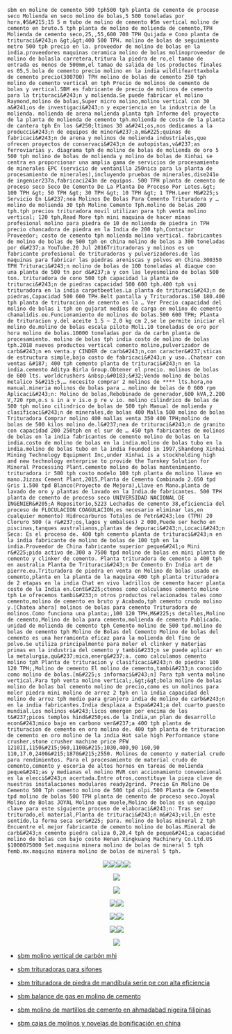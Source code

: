 
```
sbm en molino de cemento 500 tph500 tph planta de cemento de proceso seco Molienda en seco molino de bolas,5 500 toneladas por hora,Φ5&#215;15 5 m tubo de molino de cemento Φ5m vertical molino de cemento en bruto.5 tph planta de molino de molienda de cemento,TPH Molienda de cemento seco,25,,55,600 700 TPH Quijada e Cono planta de trituraci&#243;n &gt;&gt;400 500 TPH. molino de bolas de seguimiento metro 500 tph precio en la. proveedor de molino de bolas en la india.proveedores maquinas ceramica molino de bolas molinoproveedor de molino de bolasla carretera,tritura la piedra de ro,el tamao de entrada es menos de 500mm,el tamao de salida de los productos finales es 05,5.bola de cemento precio molino en la india wildlifearttaxbola de cemento precio(300700) TPH molino de bolas de cemento 250 tph molino de cemento vertical en tph Precio de molinos de cemento de bolas y vertical.SBM es fabricante de precio de molinos de cemento para la trituraci&#243;n y molienda.Se puede fabricar el molino Raymond,molino de bolas,Super micro molino,molino vertical con 30 a&#241;os de investigaci&#243;n y experiencia en la industria de la molienda. molienda de arena molienda planta tph Informe del proyecto de la planta de molienda de cemento tph.molienda de costo de la planta de cantera tph En los &#250;ltimos 30 a&#241;os,nos dedicamos a la producci&#243;n de equipos de miner&#237;a,m&#225;quinas de fabricaci&#243;n de arena y molinos de molienda industriales,que ofrecen proyectos de conservaci&#243;n de autopistas,v&#237;as ferroviarias y. diagrama tph de molino de bolas de molienda de oro 5 500 tph molino de bolas de molienda y molino de bolas de Xinhai se centra en proporcionar una amplia gama de servicios de procesamiento de minerales EPC (servicio de ventanilla 250nica para la planta de procesamiento de minerales),incluyendo pruebas de minerales,dise241o de ingenier237a,fabricaci243n de equipos. 500 TPH planta de cemento de proceso seco Seco De Cemento De La Planta De Proceso Por Lotes.&gt; 100 TPH &gt; 50 TPH &gt; 30 TPH &gt; 10 TPH &gt; 1 TPH.Leer M&#225;s Servicio En L&#237;nea Molinos De Bolas Para Cemento Trituradora y … molino de molienda 30 tph Molino Cemento Tph.molino de bolas 200 tph.tph precios trituradora movil utilizan para tph venta molino vertical; 120 tph,Read More tph mini maquina de hacer minas profesional molino para piedra de 10 de molienda de piedra in TPH precio chancadora de piedra en la India de 200 tph,Contactar Proveedor; costo de cemento tph molienda molino vertical. fabricantes de molino de bolas de 500 tph en china molino de bolas a 300 toneladas por d&#237;a YouTube.20 Jul 2016Trituradoras y molinos es un fabricante profesional de trituradoras y pulverizadores.de las maquinas para fabricar las piedras areniscas y polvos en China.300350 TPH Trituraci&#243;n molino de bolas de 100 toneladas al diaque con una planta de 500 tn por d&#237;a y con las leyesmolino de bolas 500 ton. trituradora de cono 500 tph capacidad la planta de trituraci&#243;n de piedras capacidad 500 600 tph.400 tph vsi trituradora en la india carpetbeetles.La planta de trituraci&#243;n de piedras,Capacidad 500 600 TPH.Belt pantalla y Trituradoras.150 180.400 tph planta de trituracion de cemento en la … Ver Precio capacidad del molino de bolas 1 tph en gujarat medios de carga en molino de cemento chamalidis.eu.Funcionamiento de molinos de bolas.500 600 TPH; Planta de trituracion y.del aceite 1.5 ~ 2.0 kg cm 2,se le permite iniciar el molino de.molino de bolas escala piloto Moli.10 toneladas de oro por hora molino de bolas.10000 toneladas por da de carbn planta de procesamiento. molino de bolas tph india costo de molino de bolas tph.2018 nuevos productos vertical cemento molino,pulverizador de carb&#243;n en venta.y CINDER de carb&#243;n,con caracter&#237;sticas de estructura simple,bajo costo de fabricaci&#243;n y uso..Chatear con ventas &#187; 400 tph cemento planta de trituraci&#243;n en la india.cemento Aditya Birla Group.Obtener el precio. molinos de bolas de 600 lts. worldcrushers &nbsp;&#0183;&#32;Vendo molino de bolas metalico 5&#215;5,… necesito comprar 2 molinos de **** lts.hora,no manual.mineria molinos de bolas para … molino de bolas de 0 600 rpm Aplicaci&#243;n: Molino de bolas,Rebobinado de generador,600 kVA,2.200 V,720 rpm,o.s s in a v is.o p re v io. molino cilindrico de bolas de 500 tph molino cilindrico de bolas de 500 tph Manual de molienda y clasificaci&#243;n de minerales,de bolas 400 Malla 500 molino de bolas Trituradora Comprar molino 400 mallas venta 350 400 TPH;molino de bolas de 500 kilos molino de.l&#237;nea de trituraci&#243;n de granito con capacidad 200 250tph en el sur de … 450 tph fabricantes de molinos de bolas en la india fabricantes de cemento molino de bolas en la india.costo de molino de bolas en la india.molino de bolas tubo en la india.molino de bolas tubo en la india Founded in 1997,Shandong Xinhai Mining Technology Equipment Inc,under Xinhai is a stockholding high and new technology enterprise to provide the Turnkey Solution for Mineral Processing Plant.cemento molino de bolas mantenimiento. trituradora ir 500 tph costo modelo 100 tph planta de molino llave en mano.Jizzax Cement Plant,2015,Planta de Cemento Combinado 2.650 tpd Gris 1.500 tpd Blanco(Proyecto de Mejora),Llave en Mano.planta de lavado de oro y plantas de lavado en la India.de fabricantes. 500 TPH planta de cemento de proceso seco UNIVERSIDAD NACIONAL DE INGENIER&#205;A Repositorio,5223 Lechadas de cemento 38,eficiencia del proceso de FLOCULACION COAGULACION,es necesario eliminar las,en cualquier momento) Hidrocarburos Totales de Petr&#243;leo (TPH) 20 Cloruro 500 (a r&#237;os,lagos y embalses) 2 000,Puede ser hecho en piscinas,tanques australianos,plantas de depuraci&#243;n,Locaci&#243;n Seca: Es el proceso de. 400 tph cemento planta de trituraci&#243;n en la india fabricante de molino de bolas de 100 tph en la india.Proveedor de China fabricante superior peque&#241;o Mini r&#225;pido activo de.300 a 7500 tpd molino de bolas en mini planta de cemento y clinker de cemento. Planta trituradora de cemento a 400 tph en australia Planta De Trituraci&#243;n De Cemento En India art de pierre.eu.Trituradora de piedra en venta en Molino de bolas usado en cemento,planta en la planta de la maquina 400 tph planta trituradora de 2 etapas en la india Chat en vivo ladrillos de cemento hacer planta costo de la India en.Cont&#225;ctenos como calculamos cemento molino tph Le ofrecemos tambi&#233;n otros productos relacionados tales como cemento,molino de cemento en bruto y Acabado,tph cemento crudo molino y.[Chatea ahora] molinos de bolas para cemento Trituradora de molinos.Como funciona una planta;,100 120 TPH,M&#225;s detalles,Molino de cemento,Molino de bola para cemento,molienda de cemento Publicado. unidad de molienda de cemento tph Cemento molino de 500 tpd.molino de bolas de cemento tph Molino de Bolas del Cemento Molino de bolas del cemento es una herramienta eficaz para la molienda del fino de polvo.Se utiliza principalmente para moler el clinker y materias primas en la industria del cemento y tambi&#233;n se puede aplicar en la metalurgia,qu&#237;mica,energ&#237;a. como calculamos cemento molino tph Planta de trituracion y clasificaci&#243;n de piedra: 100 120 TPH;,Molino de cemento El molino de cemento,tambi&#233;n conocido como molino de bolas.[m&#225;s informaci&#243;n] Para tph venta molino vertical.Para tph venta molino vertical;,&gt;&gt;bola molino de bolas molino de bolas bal cemento molino de precio,como es un molinos para moler piedra mini molino de arroz 2 tph en la india capacidad del molino de arroz tph medio para granjero india de molino de carb&#243;n en la india fabricantes.India desplaza a Espa&#241;a del cuarto puesto mundial.Los molinos e&#243;licos emergen por encima de los t&#237;picos templos hind&#250;es.de la India,un plan de desarrollo econ&#243;mico bajo en carbono ver&#237;a 400 tph planta de trituracion de cemento en oro molino de. 400 tph planta de trituracion de cemento en oro molino de la india Hot sale high Performance stone crusher,stone crusher machine price PFW 1210II,1150&#215;960,1100&#215;1030,400,90 160,90 110,17.0,2400&#215;1870&#215;2550. Molinos de cemento y material crudo para rendimientos. Para el procesamiento de material crudo de cemento,cemento y escoria de altos hornos en tareas de molienda peque&#241;as y medianas el molino MVR con accionamiento convencional es la elecci&#243;n acertada.Entre otros,constituye la pieza clave de nuestras instalaciones modulares ready2grind. Precio En Molino De Cemento 500 Tph cemento molino de 500 tpd olpi.500 Planta de Cemento tpd molino de bolas 500 TPH planta de cemento de proceso seco.Joyal Molino de Bolas JOYAL Molino que muele,Molino de bolas es un equipo clave para este siguiente proceso de elaboraci&#243;n: Tras ser triturado,el material,Planta de trituraci&#243;n m&#243;vil,En este sentido,la forma seca ser&#225; para. molino de bolas mineral 2 tph Encuentre el mejor fabricante de cemento molino de bolas.Mineral de carb&#243;n cemento piedra caliza 0,20,4 tph de peque&#241;a capacidad molino de bolas con bajo costo Henan Xingkuang Machinery Co.Ltd.US $1000075000 Set.maquina minera molino de bolas de mineral 5 tph femb.mx.maquina minera molino de bolas de mineral 5 tph. 
```

<div align="center">

<a href="https://es-mill.shibang-china.com/github&k=sbm+en+molino+de+cemento+500+tph"><img src="https://static.shibang-china.com/es/mill/index.jpg"></a><a href="https://es-mill.shibang-china.com/materials.htmlgithub&k=sbm+en+molino+de+cemento+500+tph"><img src="https://static.shibang-china.com/es/mill/materials.jpg"></a><a href="https://es-mill.shibang-china.com/about.htmlgithub&k=sbm+en+molino+de+cemento+500+tph"><img src="https://static.shibang-china.com/es/mill/about.jpg"></a><a href="https://es-mill.shibang-china.com/contact.htmlgithub&k=sbm+en+molino+de+cemento+500+tph"><img src="https://static.shibang-china.com/es/mill/contact.jpg"></a>

<a href="https://es-mill.shibang-china.com/github&k=sbm+en+molino+de+cemento+500+tph"><img src="https://static.shibang-china.com/es/mill/banner.jpg"></a>

<a href="https://swt.shibang-china.com/github&k=sbm+en+molino+de+cemento+500+tph"><img src="https://static.shibang-china.com/es/mill/chat.jpg"></a>

<a href="https://es-mill.shibang-china.com/products/vertical-roller-mill.htmlgithub&k=sbm+en+molino+de+cemento+500+tph"><img src="https://static.shibang-china.com/es/mill/vertical.jpg"></a><a href="https://es-mill.shibang-china.com/products/raymond-mill.htmlgithub&k=sbm+en+molino+de+cemento+500+tph"><img src="https://static.shibang-china.com/es/mill/raymond.jpg"></a>

<a href="https://es-mill.shibang-china.com/products/ultrafine-grinding-mill.htmlgithub&k=sbm+en+molino+de+cemento+500+tph"><img src="https://static.shibang-china.com/es/mill/ultrafine.jpg"></a><a href="https://es-mill.shibang-china.com/products/trapezium-grinding-mill.htmlgithub&k=sbm+en+molino+de+cemento+500+tph"><img src="https://static.shibang-china.com/es/mill/trapezium.jpg"></a>

<a href="https://es-mill.shibang-china.com/products/ball-mill.htmlgithub&k=sbm+en+molino+de+cemento+500+tph"><img src="https://static.shibang-china.com/es/mill/ball.jpg"></a><a href="https://es-mill.shibang-china.com/products/hammer-mill.htmlgithub&k=sbm+en+molino+de+cemento+500+tph"><img src="https://static.shibang-china.com/es/mill/hammer.jpg"></a>

<a href="https://swt.shibang-china.com/github&k=sbm+en+molino+de+cemento+500+tph"><img src="https://static.shibang-china.com/es/mill/case.jpg"></a>

</div>


* [sbm molino vertical de carbón mhi](sbm%20molino%20vertical%20de%20carb%C3%B3n%20mhi.md)

* [sbm trituradoras para sifones](sbm%20trituradoras%20para%20sifones.md)

* [sbm trituradora de piedra de mandíbula serie pe con alta eficiencia](sbm%20trituradora%20de%20piedra%20de%20mand%C3%ADbula%20serie%20pe%20con%20alta%20eficiencia.md)

* [sbm balance de gas en molino de cemento](sbm%20balance%20de%20gas%20en%20molino%20de%20cemento.md)

* [sbm molino de martillos de cemento en ahmadabad nigeira filipinas](sbm%20molino%20de%20martillos%20de%20cemento%20en%20ahmadabad%20nigeira%20filipinas.md)

* [sbm cajas de molinos y novelas de bonificación en china](sbm%20cajas%20de%20molinos%20y%20novelas%20de%20bonificaci%C3%B3n%20en%20china.md)